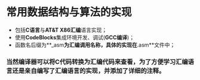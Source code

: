 # 常用数据结构与算法的实现
- 包括**C语言**与**AT&T X86汇编**语言实现；
- 使用**CodeBlocks**集成环境开发、调试(**GCC编译**)；
- 函数名后缀为**_asm**为汇编调用名称，具体的实现在**.asm**文件中；
### 当然编译器可以将C代码转换为汇编代码来查看，为了方便学习汇编语言还是亲自编写了汇编语言的实现，并添加了详细的注释。

